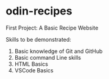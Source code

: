 # odin-recipes
First Project: A Basic Recipe Website

Skills to be demonstrated:
1. Basic knowledge of Git and GitHub
2. Basic command Line skills
3. HTML Basics
4. VSCode Basics